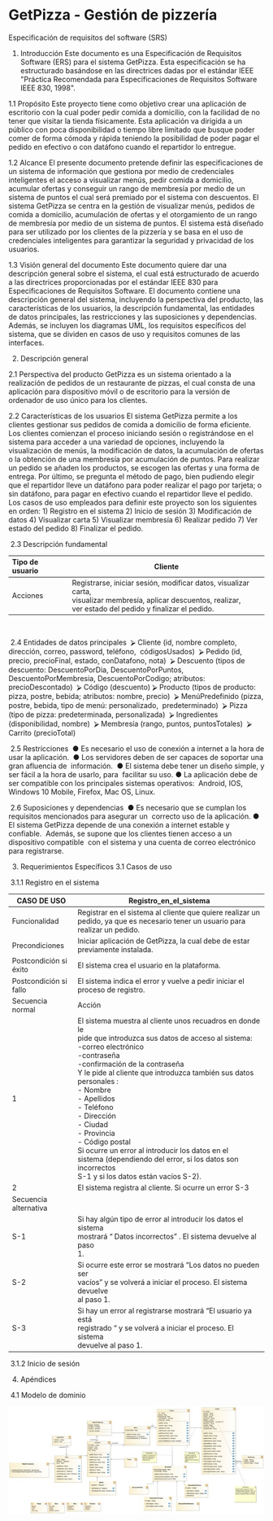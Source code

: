 # GetPizza - Gestión de pizzería
Especificación de requisitos del software (SRS)

1. Introducción
  	Este documento es una Especificación de Requisitos Software (ERS) para el
  sistema GetPizza. Esta especificación se ha estructurado basándose en las
  directrices dadas por el estándar IEEE "Práctica Recomendada para
  Especificaciones de Requisitos Software IEEE 830, 1998".

  

  1.1 Propósito
  	Este proyecto tiene como objetivo crear una aplicación de escritorio con la cual
  poder pedir comida a domicilio, con la facilidad de no tener que visitar la tienda
  físicamente. Esta aplicación va dirigida a un público con poca disponibilidad o tiempo
  libre limitado que busque poder comer de forma cómoda y rápida teniendo la
  posibilidad de poder pagar el pedido en efectivo o con datáfono cuando el repartidor
  lo entregue.

  

  1.2 Alcance
  	El presente documento pretende definir las especificaciones de un sistema de
  información que gestiona por medio de credenciales inteligentes el acceso a
  visualizar menús, pedir comida a domicilio, acumular ofertas y conseguir un rango
  de membresía por medio de un sistema de puntos el cual será premiado por el
  sistema con descuentos.
  	El sistema GetPizza se centra en la gestión de visualizar menús, pedidos de
  comida a domicilio, acumulación de ofertas y el otorgamiento de un rango de
  membresía por medio de un sistema de puntos. El sistema está diseñado para ser
  utilizado por los clientes de la pizzería y se basa en el uso de credenciales
  inteligentes para garantizar la seguridad y privacidad de los usuarios.

  

  1.3 Visión general del documento
  	Este documento quiere dar una descripción general sobre el sistema, el cual está
  estructurado de acuerdo a las directrices proporcionadas por el estándar IEEE 830
  para Especificaciones de Requisitos Software. El documento contiene una
  descripción general del sistema, incluyendo la perspectiva del producto, las
  características de los usuarios, la descripción fundamental, las entidades de datos
  principales, las restricciones y las suposiciones y dependencias. Además, se
  incluyen los diagramas UML, los requisitos específicos del sistema, que se dividen
  en casos de uso y requisitos comunes de las interfaces.



2. Descripción general

  2.1 Perspectiva del producto
  	GetPizza es un sistema orientado a la realización de pedidos de un restaurante
  de pizzas, el cual consta de una aplicación para dispositivo móvil o de escritorio para la
  versión de ordenador de uso único para los clientes.

  

  2.2 Características de los usuarios
  	El sistema GetPizza permite a los clientes gestionar sus pedidos de comida a
  domicilio de forma eficiente. Los clientes comienzan el proceso iniciando sesión o
  registrándose en el sistema para acceder a una variedad de opciones, incluyendo la
  visualización de menús, la modificación de datos, la acumulación de ofertas o la
  obtención de una membresía por acumulación de puntos. Para realizar un pedido se
  añaden los productos, se escogen las ofertas y una forma de entrega. Por último, se
  pregunta el método de pago, bien pudiendo elegir que el repartidor lleve un datáfono
  para poder realizar el pago por tarjeta; o sin datáfono, para pagar en efectivo cuando el
  repartidor lleve el pedido.
  	Los casos de uso empleados para definir este proyecto son los siguientes en
  orden: 1) Registro en el sistema 2) Inicio de sesión 3) Modificación de datos 4) Visualizar
  carta 5) Visualizar membresía 6) Realizar pedido 7) Ver estado del pedido 8) Finalizar
  el pedido.

  

​		2.3 Descripción fundamental



| Tipo de usuario | Cliente                                                      |
| :-------------- | ------------------------------------------------------------ |
| Acciones        | Registrarse, iniciar sesión, modificar datos, visualizar carta, <br/>visualizar membresía, aplicar descuentos, realizar,<br/>ver estado del pedido y finalizar el pedido. |

​		

​		2.4 Entidades de datos principales
​						⮚ Cliente (id, nombre completo, dirección, correo, password, teléfono,
​							códigosUsados)
​						⮚ Pedido (id, precio, precioFinal, estado, conDatafono, nota)
​						⮚ Descuento (tipos de descuento: DescuentoPorDia, DescuentoPorPuntos,
​							DescuentoPorMembresia, DescuentoPorCodigo; atributos: precioDescontado)
​						⮚ Código (descuento)
​						⮚ Producto (tipos de producto: pizza, postre, bebida; atributos: nombre, precio)
​						⮚ MenúPredefinido (pizza, postre, bebida, tipo de menú: personalizado,
​							predeterminado)
​						⮚ Pizza (tipo de pizza: predeterminada, personalizada)
​						⮚ Ingredientes (disponibilidad, nombre)
​						⮚ Membresía (rango, puntos, puntosTotales)
​						⮚ Carrito (precioTotal)

​		2.5 Restricciones
​						● Es necesario el uso de conexión a internet a la hora de usar la aplicación.
​						● Los servidores deben de ser capaces de soportar una gran afluencia de
​							información.
​						● El sistema debe tener un diseño simple, y ser fácil a la hora de usarlo, para
​							facilitar su uso.
​						● La aplicación debe de ser compatible con los principales sistemas operativos:
​							Android, IOS, Windows 10 Mobile, Firefox, Mac OS, Linux.
​				

​		2.6 Suposiciones y dependencias
​						● Es necesario que se cumplan los requisitos mencionados para asegurar un
​							correcto uso de la aplicación.
​						● El sistema GetPizza depende de una conexión a internet estable y confiable.
​							Además, se supone que los clientes tienen acceso a un dispositivo compatible
​							con el sistema y una cuenta de correo electrónico para registrarse.



3. Requerimientos Específicos
  3.1 Casos de uso

  ​	3.1.1 Registro en el sistema

  | CASO DE USO            | Registro_en_el_sistema                                       |
  | ---------------------- | ------------------------------------------------------------ |
  | Funcionalidad          | Registrar en el sistema al cliente que quiere realizar un pedido, ya que es necesario tener un usuario para realizar un pedido. |
  | Precondiciones         | Iniciar aplicación de GetPizza, la cual debe de estar previamente instalada. |
  | Postcondición si éxito | El sistema crea el usuario en la plataforma.                 |
  | Postcondición si fallo | El sistema indica el error y vuelve a pedir iniciar el proceso de registro. |
  | Secuencia normal       | Acción                                                       |
  | 1                      | El sistema muestra al cliente unos recuadros en donde le<br/>pide que introduzca sus datos de acceso al sistema:<br/>-correo electrónico<br/>-contraseña<br/>-confirmación de la contraseña<br/>Y le pide al cliente que introduzca también sus datos<br/>personales :<br/>- Nombre<br/>- Apellidos<br/>- Teléfono<br/>- Dirección<br/>- Ciudad<br/>- Provincia<br/>- Código postal<br/>Si ocurre un error al introducir los datos en el<br/>sistema (dependiendo del error, si los datos son incorrectos<br/>S-1 y si los datos están vacíos S-2). |
  | 2                      | El sistema registra al cliente. Si ocurre un error S-3       |
  | Secuencia alternativa  |                                                              |
  | S-1                    | Si hay algún tipo de error al introducir los datos el sistema<br/>mostrará “ Datos incorrectos” . El sistema devuelve al paso<br/>1. |
  | S-2                    | Si ocurre este error se mostrará “Los datos no pueden ser<br/>vacíos” y se volverá a iniciar el proceso. El sistema devuelve<br/>al paso 1. |
  | S-3                    | Si hay un error al registrarse mostrará “El usuario ya está<br/>registrado “ y se volverá a iniciar el proceso. El sistema<br/>devuelve al paso 1. |

  

​	3.1.2 Inicio de sesión



4. Apéndices

​		4.1 Modelo de dominio

![](modelo-dominio.jpg)



